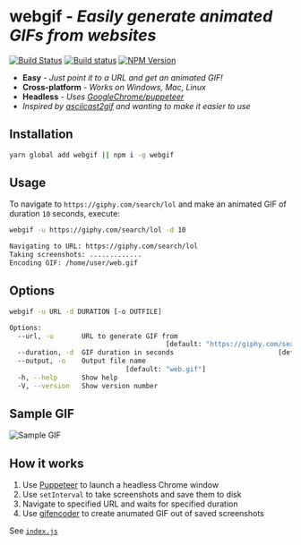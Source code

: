 # **webgif** - *Easily generate animated GIFs from websites*

[![Build Status](https://travis-ci.org/anishkny/webgif.svg?branch=master)](https://travis-ci.org/anishkny/webgif)
[![Build status](https://ci.appveyor.com/api/projects/status/ji5c66ex9ifog9hk/branch/master?svg=true)](https://ci.appveyor.com/project/anishkny/webgif/branch/master)
[![NPM Version](https://img.shields.io/npm/v/webgif.svg)](https://www.npmjs.com/package/webgif)

* **Easy** *- Just point it to a URL and get an animated GIF!*
* **Cross-platform** *- Works on Windows, Mac, Linux*
* **Headless** *- Uses [GoogleChrome/puppeteer](https://github.com/GoogleChrome/puppeteer)*
* *Inspired by [asciicast2gif](https://github.com/asciinema/asciicast2gif) and wanting to make it easier to use*

## Installation
```bash
yarn global add webgif || npm i -g webgif
```

## Usage

To navigate to `https://giphy.com/search/lol` and make an animated GIF of duration `10` seconds, execute:

```bash
webgif -u https://giphy.com/search/lol -d 10

Navigating to URL: https://giphy.com/search/lol
Taking screenshots: .............
Encoding GIF: /home/user/web.gif
```

## Options

```bash
webgif -u URL -d DURATION [-o OUTFILE]

Options:
  --url, -u       URL to generate GIF from
                                       [default: "https://giphy.com/search/lol"]
  --duration, -d  GIF duration in seconds                          [default: 10]
  --output, -o    Output file name
                             [default: "web.gif"]
  -h, --help      Show help                                            [boolean]
  -V, --version   Show version number                                  [boolean]
```

## Sample GIF

![Sample GIF](https://storage.googleapis.com/webgif/web.gif)

## How it works

1. Use [Puppeteer](https://github.com/GoogleChrome/puppeteer) to launch a headless Chrome window
1. Use `setInterval` to take screenshots and save them to disk
1. Navigate to specified URL and waits for specified duration
1. Use [gifencoder](https://github.com/eugeneware/gifencoder) to create anumated GIF out of saved screenshots

See [`index.js`](index.js)
